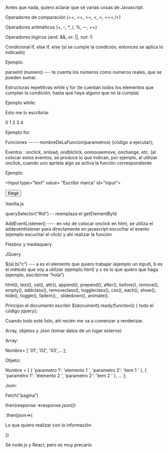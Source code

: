 Antes que nada, quiero aclarar que sé varias cosas de Javascript. 

Operadores de comparación (==, <=, >=, <, >, ===,!=) 

Operadores aritméticos (+, -, *, /, %, --, ++) 

Operadores lógicos (and: &&, or: ||, not: !) 

Condicional If, else If, else (si se cumple la condición, entonces se aplica lo indicado) 

Ejemplo:  

<P id=”parrafo”> </P> 

<Script>  

let a=20; 

If (a < 40) {  

document.getElementById(“parrafo”).innerHTML = “Si es menor  40”; 

}; 

else If (a==40) {  

document.getElementById(“parrafo”).innerHTML = “Si es igual que 40”; 

}; 

else {  

document.getElementById(“parrafo”).innerHTML = “No es menor que 40”; 

}; 

</Script> 

parseInt (numero) --- te cuenta los números como números reales, que se pueden sumar. 

Estructuras repetitivas while y for (te cuentan todos los elementos que cumplan la condición, hasta que haya alguno que no la cumpla) 

Ejemplo while: 

<ul id=”lista”> 

</ul> 

<script> 

var b=0; 

while (b < 5) {  

document.getElementById(“lista”).innerHTML = “<li>” + b “</li>”; 

b++; 

};  

</script> 

Esto me lo escribiría: 

0 1 2 3 4 

Ejemplo for: 

<ul id=”lista”> 

</ul> 

<script> 

for (var b=0; b < 5; b++) {  

document.getElementById(“lista”).innerHTML = “<li>” + b “</li>”; 

b++; 

};  

</script> 

Funciones ----- nombreDeLaFuncion(parametros) {código a ejecutar}; 

Eventos : onclick, onload, ondblclick, onmousemove, onchange, etc. (al colocar estos eventos, se produce lo que indican, por ejemplo, al utilizar onclick, cuando uno aprieta algo se activa la función correspondiente 

Ejemplo: 

<Input type=”text” value= “Escribir marca” id=”input”>  

<button onclick=”eleccion()”> Elegir </button> 

<script> 

function eleccion() { , 

var marca= document.getElementById(“input”).value; 

alert( “Elegiste la marca ” + marca); 

}; 

 </script> 

Vanilla.js 

querySelector(“#id”) -- reemplaza el getElementById 

AddEventListener() ---- en vez de colocar onclick en html, se utiliza el addeventlistener para directamente en javascript escuchar el evento (ejemplo escuchar el click) y ahí realizar la función 

Flexbox y mediaquery 

JQuery 

$(a).b(“c”) --- a es el elemento que quiero trabajar (ejemplo un input), b es el método que voy a utilizar (ejemplo html) y c es lo que quiero que haga (ejemplo, escribirme “hola”) 

html(), text(), val(), attr(), append(), prepend(), after(), before(), remove(), empty(), addclass(), removeclass(), toggleclass(), css(), each(), show(), hide(), toggle(), fadein(), , slidedown(), animate(). 

Principio el documento escribir $(document).ready(function() {  todo el código jquery}; 

Cuando todo esté listo, ahí recién me va a comenzar a renderizar. 

Array, objetos y Json (tomar datos de un lugar externo) 

Array:  

Nombre= [ '01', '02', '03',... ]; 

Objeto: 

Nombre = [ { 'parametro 1': 'elemento 1 ', 'parametro 2': 'item 1 ' }, { 'parametro 1': 'elemento 2 ', 'parametro 2': 'item 2 ' }, ... ]; 

Json:  

Fetch(“pagina”) 

then(response =>response.json()) 

.then(json=>{ 

Lo que quiero realizar con la información 

}) 

Sé node.js y React, pero es muy precario 
